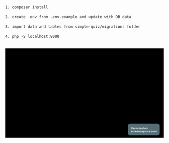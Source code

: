 ``1. composer install``

``2. create .env from .env.example and update with DB data``

``3. import data and tables from simple-quiz/migrations folder``

``4. php -S localhost:8000``

<br>

<img alt="" src="public/about.gif">